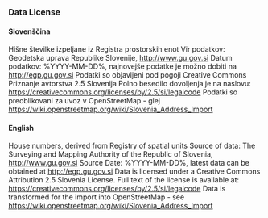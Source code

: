 ### Data License

#### Slovenščina
Hišne številke izpeljane iz Registra prostorskih enot
Vir podatkov: Geodetska uprava Republike Slovenije, http://www.gu.gov.si
Datum podatkov: %YYYY-MM-DD%, najnovejše podatke je možno dobiti na http://egp.gu.gov.si
Podatki so objavljeni pod pogoji Creative Commons Priznanje avtorstva 2.5 Slovenija
Polno besedilo dovoljenja je na naslovu: https://creativecommons.org/licenses/by/2.5/si/legalcode
Podatki so preoblikovani za uvoz v OpenStreetMap - glej https://wiki.openstreetmap.org/wiki/Slovenia_Address_Import

#### English
House numbers, derived from Registry of spatial units
Source of data: The Surveying and Mapping Authority of the Republic of Slovenia, http://www.gu.gov.si
Source Date: %YYYY-MM-DD%, latest data can be obtained at http://egp.gu.gov.si
Data is licensed under a Creative Commons Attribution 2.5 Slovenia License.
Full text of the license is available at: https://creativecommons.org/licenses/by/2.5/si/legalcode
Data is transformed for the import into OpenStreetMap - see https://wiki.openstreetmap.org/wiki/Slovenia_Address_Import
